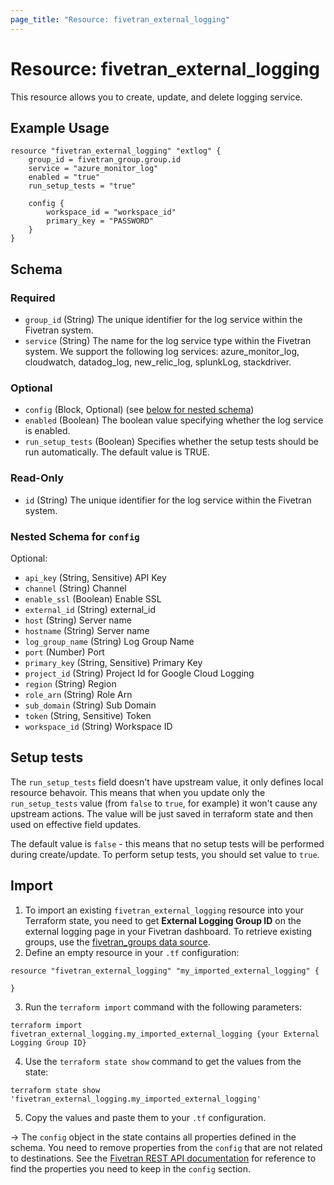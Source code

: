```yaml
---
page_title: "Resource: fivetran_external_logging"
---
```


# Resource: fivetran_external_logging

This resource allows you to create, update, and delete logging service.

## Example Usage

```hcl
resource "fivetran_external_logging" "extlog" {
    group_id = fivetran_group.group.id
    service = "azure_monitor_log"
    enabled = "true"
    run_setup_tests = "true"

    config {
        workspace_id = "workspace_id"
        primary_key = "PASSWORD"
    }
}
```

<!-- schema generated by tfplugindocs -->
## Schema

### Required

- `group_id` (String) The unique identifier for the log service within the Fivetran system.
- `service` (String) The name for the log service type within the Fivetran system. We support the following log services: azure_monitor_log, cloudwatch, datadog_log, new_relic_log, splunkLog, stackdriver.

### Optional

- `config` (Block, Optional) (see [below for nested schema](#nestedblock--config))
- `enabled` (Boolean) The boolean value specifying whether the log service is enabled.
- `run_setup_tests` (Boolean) Specifies whether the setup tests should be run automatically. The default value is TRUE.

### Read-Only

- `id` (String) The unique identifier for the log service within the Fivetran system.

<a id="nestedblock--config"></a>
### Nested Schema for `config`

Optional:

- `api_key` (String, Sensitive) API Key
- `channel` (String) Channel
- `enable_ssl` (Boolean) Enable SSL
- `external_id` (String) external_id
- `host` (String) Server name
- `hostname` (String) Server name
- `log_group_name` (String) Log Group Name
- `port` (Number) Port
- `primary_key` (String, Sensitive) Primary Key
- `project_id` (String) Project Id for Google Cloud Logging
- `region` (String) Region
- `role_arn` (String) Role Arn
- `sub_domain` (String) Sub Domain
- `token` (String, Sensitive) Token
- `workspace_id` (String) Workspace ID

## Setup tests

The `run_setup_tests` field doesn't have upstream value, it only defines local resource behavoir. This means that when you update only the `run_setup_tests` value (from `false` to `true`, for example) it won't cause any upstream actions. The value will be just saved in terraform state and then used on effective field updates.

The default value is `false` - this means that no setup tests will be performed during create/update. To perform setup tests, you should set value to `true`.

## Import

1. To import an existing `fivetran_external_logging` resource into your Terraform state, you need to get **External Logging Group ID** on the external logging page in your Fivetran dashboard.
To retrieve existing groups, use the [fivetran_groups data source](/docs/data-sources/groups).
2. Define an empty resource in your `.tf` configuration:

```hcl
resource "fivetran_external_logging" "my_imported_external_logging" {

}
```

3. Run the `terraform import` command with the following parameters:

```
terraform import fivetran_external_logging.my_imported_external_logging {your External Logging Group ID}
```

4. Use the `terraform state show` command to get the values from the state:

```
terraform state show 'fivetran_external_logging.my_imported_external_logging'
```
5. Copy the values and paste them to your `.tf` configuration.

-> The `config` object in the state contains all properties defined in the schema. You need to remove properties from the `config` that are not related to destinations. See the [Fivetran REST API documentation](https://fivetran.com/docs/rest-api/log-service-management#logservicesetupconfigurations) for reference to find the properties you need to keep in the `config` section.